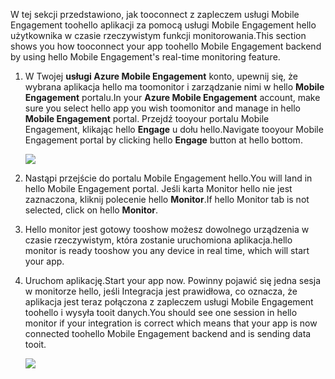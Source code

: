 <span data-ttu-id="65726-101">W tej sekcji przedstawiono, jak tooconnect z zapleczem usługi Mobile Engagement toohello aplikacji za pomocą usługi Mobile Engagement hello użytkownika w czasie rzeczywistym funkcji monitorowania.</span><span class="sxs-lookup"><span data-stu-id="65726-101">This section shows you how tooconnect your app toohello Mobile Engagement backend by using hello Mobile Engagement's real-time monitoring feature.</span></span> 

1. <span data-ttu-id="65726-102">W Twojej **usługi Azure Mobile Engagement** konto, upewnij się, że wybrana aplikacja hello ma toomonitor i zarządzanie nimi w hello **Mobile Engagement** portalu.</span><span class="sxs-lookup"><span data-stu-id="65726-102">In your **Azure Mobile Engagement** account, make sure you select hello app you wish toomonitor and manage in hello **Mobile Engagement** portal.</span></span> <span data-ttu-id="65726-103">Przejdź tooyour portalu Mobile Engagement, klikając hello **Engage** u dołu hello.</span><span class="sxs-lookup"><span data-stu-id="65726-103">Navigate tooyour Mobile Engagement portal by clicking hello **Engage** button at hello bottom.</span></span> 
   
     ![](./media/mobile-engagement-connect-app-with-monitor/engage-button.png)
2. <span data-ttu-id="65726-104">Nastąpi przejście do portalu Mobile Engagement hello.</span><span class="sxs-lookup"><span data-stu-id="65726-104">You will land in hello Mobile Engagement portal.</span></span> <span data-ttu-id="65726-105">Jeśli karta Monitor hello nie jest zaznaczona, kliknij polecenie hello **Monitor**.</span><span class="sxs-lookup"><span data-stu-id="65726-105">If hello Monitor tab is not selected, click on hello **Monitor**.</span></span>
3. <span data-ttu-id="65726-106">Hello monitor jest gotowy tooshow możesz dowolnego urządzenia w czasie rzeczywistym, która zostanie uruchomiona aplikacja.</span><span class="sxs-lookup"><span data-stu-id="65726-106">hello monitor is ready tooshow you any device in real time, which will start your app.</span></span>
4. <span data-ttu-id="65726-107">Uruchom aplikację.</span><span class="sxs-lookup"><span data-stu-id="65726-107">Start your app now.</span></span> <span data-ttu-id="65726-108">Powinny pojawić się jedna sesja w monitorze hello, jeśli Integracja jest prawidłowa, co oznacza, że aplikacja jest teraz połączona z zapleczem usługi Mobile Engagement toohello i wysyła tooit danych.</span><span class="sxs-lookup"><span data-stu-id="65726-108">You should see one session in hello monitor if your integration is correct which means that your app is now connected toohello Mobile Engagement backend and is sending data tooit.</span></span>  
   
     ![](./media/mobile-engagement-connect-app-with-monitor/monitor.png)

